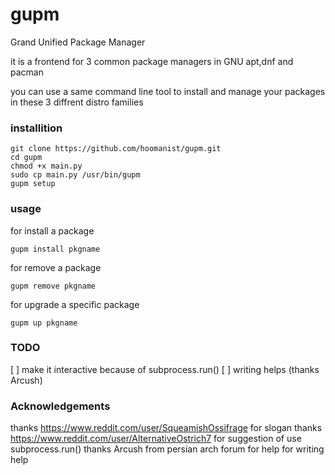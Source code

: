 # gupm
Grand Unified Package Manager

it is a frontend for 3 common package managers in GNU apt,dnf and pacman

you can use a same command line tool to install and manage your packages in these 3 diffrent distro families

### installition

```
git clone https://github.com/hoomanist/gupm.git
cd gupm
chmod +x main.py
sudo cp main.py /usr/bin/gupm
gupm setup
```

### usage

for install a package
```
gupm install pkgname
```
for remove a package
```
gupm remove pkgname
```
for upgrade a specific package
```
gupm up pkgname
```
### TODO
[ ] make it interactive because of subprocess.run()
[ ] writing helps (thanks Arcush)

### Acknowledgements
thanks https://www.reddit.com/user/SqueamishOssifrage for slogan
thanks https://www.reddit.com/user/AlternativeOstrich7 for suggestion of use subprocess.run()
thanks Arcush from persian arch forum for help for writing help
